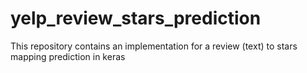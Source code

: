 # yelp_review_stars_prediction
This repository contains an implementation for a review (text) to stars mapping prediction in keras
